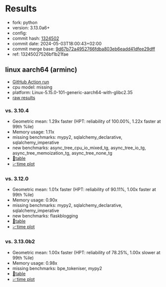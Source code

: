 # Results

- fork: python
- version: 3.13.0a6+
- config: 
- commit hash: [1324502](https://github.com/python/cpython/commit/1324502)
- commit date: 2024-05-03T18:00:43+02:00
- commit merge base: [9d67b72a4952766fdba803eb6eadd41dfee29dff](https://github.com/python/cpython/commit/9d67b72a4952766fdba803eb6eadd41dfee29dff)
- ref: 13245027526bf1b21fae

## linux aarch64 (arminc)

- [GitHub Action run](https://github.com/faster-cpython/benchmarking/actions/runs/8942180003)
- cpu model: missing
- platform: Linux-5.15.0-101-generic-aarch64-with-glibc2.35
- [raw results](bm-20240503-arminc-aarch64-python-13245027526bf1b21fae-3.13.0a6%2B-1324502.json)

### vs. 3.10.4

- Geometric mean: 1.29x faster (HPT: reliability of 100.00%, 1.22x faster at 99th %ile)
- Memory usage: 1.11x
- missing benchmarks: mypy2, sqlalchemy_declarative, sqlalchemy_imperative
- new benchmarks: async_tree_cpu_io_mixed_tg, async_tree_io_tg, async_tree_memoization_tg, async_tree_none_tg
- [📄table](bm-20240503-arminc-aarch64-python-13245027526bf1b21fae-3.13.0a6%2B-1324502-vs-3.10.4.md)
- [📈time plot](bm-20240503-arminc-aarch64-python-13245027526bf1b21fae-3.13.0a6%2B-1324502-vs-3.10.4.svg)

### vs. 3.12.0

- Geometric mean: 1.01x faster (HPT: reliability of 90.11%, 1.00x faster at 99th %ile)
- Memory usage: 0.90x
- missing benchmarks: mypy2, sqlalchemy_declarative, sqlalchemy_imperative
- new benchmarks: flaskblogging
- [📄table](bm-20240503-arminc-aarch64-python-13245027526bf1b21fae-3.13.0a6%2B-1324502-vs-3.12.0.md)
- [📈time plot](bm-20240503-arminc-aarch64-python-13245027526bf1b21fae-3.13.0a6%2B-1324502-vs-3.12.0.svg)

### vs. 3.13.0b2

- Geometric mean: 1.00x faster (HPT: reliability of 78.25%, 1.00x slower at 99th %ile)
- Memory usage: 0.98x
- missing benchmarks: bpe_tokeniser, mypy2
- [📄table](bm-20240503-arminc-aarch64-python-13245027526bf1b21fae-3.13.0a6%2B-1324502-vs-3.13.0b2.md)
- [📈time plot](bm-20240503-arminc-aarch64-python-13245027526bf1b21fae-3.13.0a6%2B-1324502-vs-3.13.0b2.svg)

